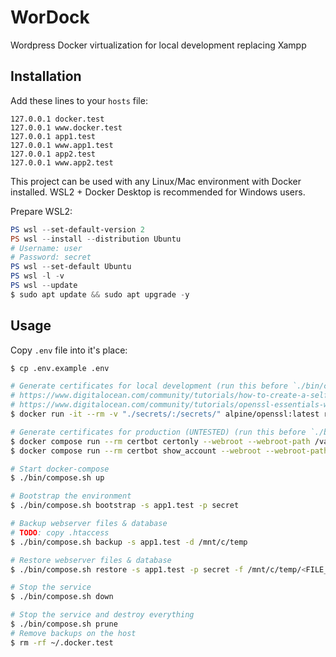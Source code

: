 # WorDock

Wordpress Docker virtualization for local development replacing Xampp

## Installation

Add these lines to your `hosts` file:

```hosts
127.0.0.1 docker.test
127.0.0.1 www.docker.test
127.0.0.1 app1.test
127.0.0.1 www.app1.test
127.0.0.1 app2.test
127.0.0.1 www.app2.test
```

This project can be used with any Linux/Mac environment with Docker installed. WSL2 + Docker Desktop is recommended for Windows users.

Prepare WSL2:

```powershell
PS wsl --set-default-version 2
PS wsl --install --distribution Ubuntu
# Username: user
# Password: secret
PS wsl --set-default Ubuntu
PS wsl -l -v
PS wsl --update
$ sudo apt update && sudo apt upgrade -y
```

## Usage

Copy `.env` file into it's place:

```sh
$ cp .env.example .env
```

```sh
# Generate certificates for local development (run this before `./bin/compose.sh up`)
# https://www.digitalocean.com/community/tutorials/how-to-create-a-self-signed-ssl-certificate-for-nginx-in-ubuntu-16-04
# https://www.digitalocean.com/community/tutorials/openssl-essentials-working-with-ssl-certificates-private-keys-and-csrs
$ docker run -it --rm -v "./secrets/:/secrets/" alpine/openssl:latest req -x509 -nodes -days 365 -newkey rsa:2048 -keyout /secrets/docker.test.key -out /secrets/docker.test.crt -subj "/C=HU/ST=Pest/L=Budapest/O=Docker Compose Company/CN=docker.test"

# Generate certificates for production (UNTESTED) (run this before `./bin/compose.sh up`)
$ docker compose run --rm certbot certonly --webroot --webroot-path /var/www/certbot/ -d docker.test --agree-tos -m admin@domain.com
$ docker compose run --rm certbot show_account --webroot --webroot-path /var/www/certbot/

# Start docker-compose
$ ./bin/compose.sh up

# Bootstrap the environment
$ ./bin/compose.sh bootstrap -s app1.test -p secret

# Backup webserver files & database
# TODO: copy .htaccess
$ ./bin/compose.sh backup -s app1.test -d /mnt/c/temp

# Restore webserver files & database
$ ./bin/compose.sh restore -s app1.test -p secret -f /mnt/c/temp/<FILE_NAME>.tar.gz

# Stop the service
$ ./bin/compose.sh down

# Stop the service and destroy everything
$ ./bin/compose.sh prune
# Remove backups on the host
$ rm -rf ~/.docker.test
```
